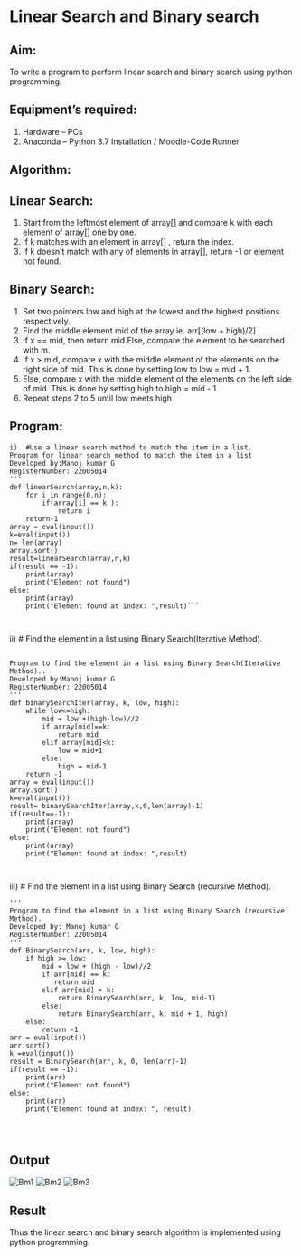# Linear Search and Binary search
## Aim:
To write a program to perform linear search and binary search using python programming.
## Equipment’s required:
1.	Hardware – PCs
2.	Anaconda – Python 3.7 Installation / Moodle-Code Runner
## Algorithm:
## Linear Search:
1.	Start from the leftmost element of array[] and compare k with each element of array[] one by one.
2.	If k matches with an element in array[] , return the index.
3.	If k doesn’t match with any of elements in array[], return -1 or element not found.
## Binary Search:
1.	Set two pointers low and high at the lowest and the highest positions respectively.
2.	Find the middle element mid of the array ie. arr[(low + high)/2]
3.	If x == mid, then return mid.Else, compare the element to be searched with m.
4.	If x > mid, compare x with the middle element of the elements on the right side of mid. This is done by setting low to low = mid + 1.
5.	Else, compare x with the middle element of the elements on the left side of mid. This is done by setting high to high = mid - 1.
6.	Repeat steps 2 to 5 until low meets high
## Program:
```
i)	#Use a linear search method to match the item in a list.
Program for linear search method to match the item in a list
Developed by:Manoj kumar G
RegisterNumber: 22005014
'''
def linearSearch(array,n,k):
    for i in range(0,n):
        if(array[i] == k ):
            return i
    return-1
array = eval(input())
k=eval(input())
n= len(array)
array.sort()
result=linearSearch(array,n,k)
if(result == -1):
    print(array)
    print("Element not found")
else:
    print(array)
    print("Element found at index: ",result)```



```
ii)	# Find the element in a list using Binary Search(Iterative Method).
```

Program to find the element in a list using Binary Search(Iterative Method)..
Developed by:Manoj kumar G
RegisterNumber: 22005014
'''
def binarySearchIter(array, k, low, high):
    while low<=high:
        mid = low +(high-low)//2
        if array[mid]==k:
            return mid
        elif array[mid]<k:
            low = mid+1
        else:
            high = mid-1
    return -1
array = eval(input())
array.sort()
k=eval(input())
result= binarySearchIter(array,k,0,len(array)-1)
if(result==-1):
    print(array)
    print("Element not found")
else:
    print(array)
    print("Element found at index: ",result)



```
iii)	# Find the element in a list using Binary Search (recursive Method).
```
''' 
Program to find the element in a list using Binary Search (recursive Method).
Developed by: Manoj kumar G
RegisterNumber: 22005014
'''
def BinarySearch(arr, k, low, high):
    if high >= low:
        mid = low + (high - low)//2
        if arr[mid] == k:
           return mid
        elif arr[mid] > k:
            return BinarySearch(arr, k, low, mid-1)
        else:
            return BinarySearch(arr, k, mid + 1, high)
    else:
        return -1
arr = eval(input())
arr.sort()
k =eval(input())
result = BinarySearch(arr, k, 0, len(arr)-1)
if(result == -1):
    print(arr)
    print("Element not found")
else:
    print(arr)
    print("Element found at index: ", result)




```
## Output
![Bm1](https://github.com/manojMKJ/Search-Algorithm/assets/120717614/d30e3c35-c51c-4608-b16e-ca56a8276122)
![Bm2](https://github.com/manojMKJ/Search-Algorithm/assets/120717614/b0d28d33-3539-4229-a794-328436c26903)
![Bm3](https://github.com/manojMKJ/Search-Algorithm/assets/120717614/fcc7f0e2-0b59-4e2b-9b12-4e213d3d5dea)







## Result
Thus the linear search and binary search algorithm is implemented using python programming.
